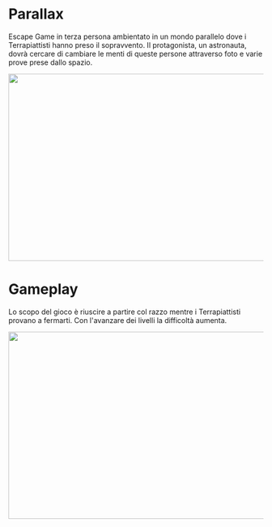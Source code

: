 # Parallax
Escape Game in terza persona ambientato in un mondo parallelo dove i Terrapiattisti hanno preso il sopravvento. Il protagonista, un astronauta, dovrà cercare di cambiare le menti di queste persone attraverso foto e varie prove prese dallo spazio.

<p align="center">
  <img width="800" height="370" src="https://media.giphy.com/media/eiLnOxBQYCLhArzMYA/giphy.gif">
</p>

# Gameplay

Lo scopo del gioco è riuscire a partire col razzo mentre i Terrapiattisti provano a fermarti. Con l'avanzare dei livelli la difficoltà aumenta.

<p align="center">
  <img width="800" height="370" src="https://media.giphy.com/media/SRNrPpwM7kXOWqC34/giphy.gif">
</p>
